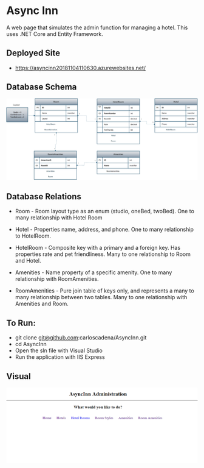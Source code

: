 # Async Inn
A web page that simulates the admin function for managing a hotel. This uses .NET Core and Entity Framework.

## Deployed Site
- https://asyncinn20181104110630.azurewebsites.net/

## Database Schema

![schema](assets/SchemaAsyncInn.png)

## Database Relations
- Room - Room layout type as an enum (studio, oneBed, twoBed). One to many relationship with Hotel Room

- Hotel - Properties name, address, and phone. One to many relationship to HotelRoom.

- HotelRoom - Composite key with a primary and a foreign key. Has properties rate and pet friendliness. Many to one relationship to Room and Hotel.

- Amenities - Name property of a specific amenity. One to many relationship with RoomAmenities.

- RoomAmenities - Pure join table of keys only, and represents a many to many relationship between two tables. Many to one relationship with Amenities and Room.

## To Run:
* git clone git@github.com:carloscadena/AsyncInn.git
* cd AsyncInn
* Open the sln file with Visual Studio
* Run the application with IIS Express

## Visual
![async](assets/asyncinn.PNG)
